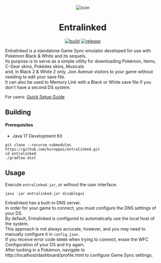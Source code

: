 <p align="center">
  <img src="https://raw.githubusercontent.com/kuroppoi/entralinked/master/images/icon.png" alt="icon"/>
</p>
<h1 align="center">Entralinked</h1>
<p align="center">
  <a href="https://github.com/kuroppoi/entralinked/actions"><img src="https://github.com/kuroppoi/entralinked/actions/workflows/dist-upload-artifact.yml/badge.svg" alt="build"/></a>
  <a href="https://github.com/kuroppoi/entralinked/releases/latest"><img src="https://img.shields.io/github/v/release/kuroppoi/entralinked?labelColor=30373D&label=Release&logoColor=959DA5&logo=github" alt="release"/></a>
</p>

Entralinked is a standalone Game Sync emulator developed for use with Pokémon Black & White and its sequels.\
Its purpose is to serve as a simple utility for downloading Pokémon, Items, C-Gear skins, Pokédex skins, Musicals\
and, in Black 2 & White 2 only, Join Avenue visitors to your game without needing to edit your save file.\
It can also be used to Memory Link with a Black or White save file if you don't have a second DS system.

For users: [Quick Setup Guide](https://github.com/kuroppoi/entralinked/wiki/Setup)

## Building

#### Prerequisites

- Java 17 Development Kit

```
git clone --recurse-submodules https://github.com/kuroppoi/entralinked.git
cd entralinked
./gradlew dist
```

## Usage

Execute `entralinked.jar`, or without the user interface:
```
java -jar entralinked.jar disablegui
```
Entralinked has a built-in DNS server.\
In order for your game to connect, you must configure the DNS settings of your DS.\
By default, Entralinked is configured to automatically use the local host of the system.\
This approach is not always accurate, however, and you may need to manually configure it in `config.json`.\
If you receive error code `60000` when trying to connect, erase the WFC Configuration of your DS and try again.\
After tucking in a Pokémon, navigate to http://localhost/dashboard/profile.html to configure Game Sync settings.
